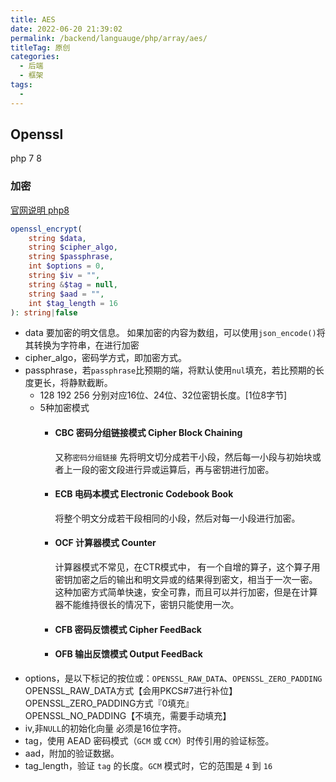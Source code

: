 ```yaml
---
title: AES
date: 2022-06-20 21:39:02
permalink: /backend/languauge/php/array/aes/
titleTag: 原创
categories:
  - 后端
  - 框架
tags:
  - 
---
```


## Openssl
php 7 8
### 加密
[官网说明 php8](https://www.php.net/manual/zh/function.openssl-encrypt.php)
```php
openssl_encrypt(
    string $data,
    string $cipher_algo,
    string $passphrase,
    int $options = 0,
    string $iv = "",
    string &$tag = null,
    string $aad = "",
    int $tag_length = 16
): string|false
```
- data 要加密的明文信息。
  如果加密的内容为数组，可以使用`json_encode()`将其转换为字符串，在进行加密
- cipher_algo，密码学方式，即加密方式。
- passphrase，若`passphrase`比预期的端，将默认使用`nul`填充，若比预期的长度更长，将静默截断。
  - 128 192 256
    分别对应16位、24位、32位密钥长度。[1位8字节]
  - 5种加密模式
    - #### CBC 密码分组链接模式 Cipher Block Chaining
      又称`密码分组链接` 
      先将明文切分成若干小段，然后每一小段与初始块或者上一段的密文段进行异或运算后，再与密钥进行加密。
 
    - #### ECB 电码本模式 Electronic Codebook Book
      将整个明文分成若干段相同的小段，然后对每一小段进行加密。
    - #### OCF 计算器模式 Counter
      计算器模式不常见，在CTR模式中， 有一个自增的算子，这个算子用密钥加密之后的输出和明文异或的结果得到密文，相当于一次一密。这种加密方式简单快速，安全可靠，而且可以并行加密，但是在计算器不能维持很长的情况下，密钥只能使用一次。
       
    - #### CFB 密码反馈模式 Cipher FeedBack 
    - #### OFB 输出反馈模式 Output FeedBack
- options，是以下标记的按位或：`OPENSSL_RAW_DATA`、`OPENSSL_ZERO_PADDING`
  OPENSSL_RAW_DATA方式【会用PKCS#7进行补位】 
  OPENSSL_ZERO_PADDING方式『0填充』  
  OPENSSL_NO_PADDING【不填充，需要手动填充】
- iv,非`NULL`的初始化向量
  必须是16位字符。
- tag，使用 AEAD 密码模式（`GCM` 或 `CCM`）时传引用的验证标签。
- aad，附加的验证数据。
- tag_length，验证 `tag` 的长度。`GCM` 模式时，它的范围是 `4` 到 `16`